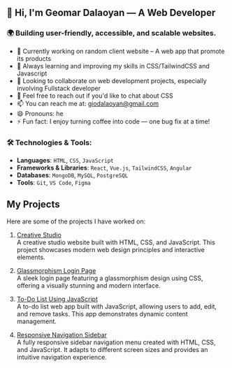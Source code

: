 ## 👋 Hi, I'm Geomar Dalaoyan — A Web Developer

### 🌍 Building user-friendly, accessible, and scalable websites.

- 🔭 Currently working on random client website – A web app that promote its products
- 🌱 Always learning and improving my skills in CSS/TailwindCSS and Javascript
- 👯 Looking to collaborate on web development projects, especially involving Fullstack developer
- 💬 Feel free to reach out if you'd like to chat about CSS
- 📫 You can reach me at: giodalaoyan@gmail.com
- 😄 Pronouns: he
- ⚡ Fun fact: I enjoy turning coffee into code — one bug fix at a time!

### 🛠️ Technologies & Tools:
- **Languages**: `HTML`, `CSS`, `JavaScript`
- **Frameworks & Libraries**: `React`, `Vue.js`, `TailwindCSS`, `Angular`
- **Databases**: `MongoDB`, `MySQL`, `PostgreSQL`
- **Tools**: `Git`, `VS Code`, `Figma`

## My Projects

Here are some of the projects I have worked on:

1. [Creative Studio](https://giyosphere.github.io/Creative-Studio/)  
   A creative studio website built with HTML, CSS, and JavaScript. This project showcases modern web design principles and interactive elements.

2. [Glassmorphism Login Page](https://giyosphere.github.io/Glassmorphism-Login-page/)  
   A sleek login page featuring a glassmorphism design using CSS, offering a visually stunning and modern interface.

3. [To-Do List Using JavaScript](https://giyosphere.github.io/To-do-list-using-javascript/)  
   A to-do list web app built with JavaScript, allowing users to add, edit, and remove tasks. This app demonstrates dynamic content management.

4. [Responsive Navigation Sidebar](https://giyosphere.github.io/Responsive-Navigation-side-bar/)  
   A fully responsive sidebar navigation menu created with HTML, CSS, and JavaScript. It adapts to different screen sizes and provides an intuitive navigation experience.



